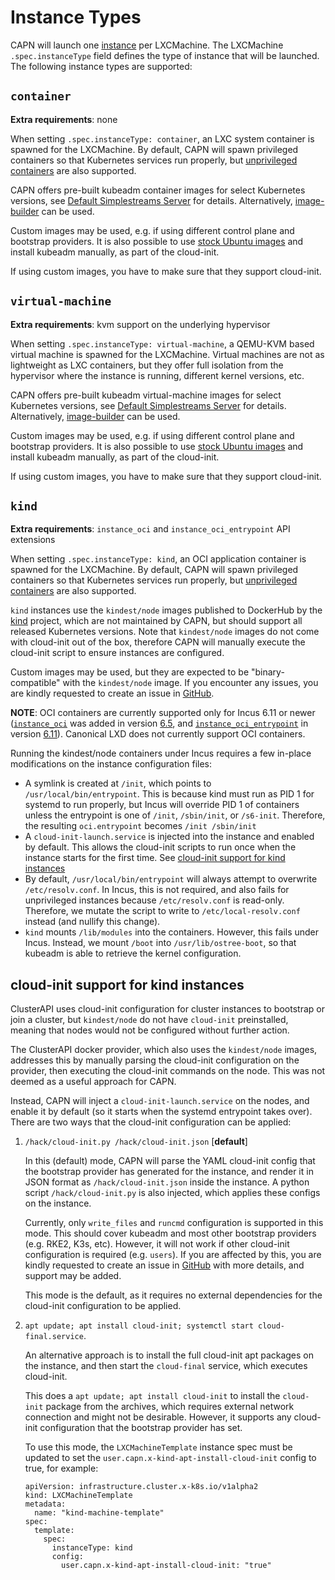 # Instance Types

CAPN will launch one [instance](https://linuxcontainers.org/incus/docs/main/explanation/instances/) per LXCMachine. The LXCMachine `.spec.instanceType` field defines the type of instance that will be launched. The following instance types are supported:

## `container`

**Extra requirements**: none

When setting `.spec.instanceType: container`, an LXC system container is spawned for the LXCMachine. By default, CAPN will spawn privileged containers so that Kubernetes services run properly, but [unprivileged containers](./unprivileged-containers.md) are also supported.

CAPN offers pre-built kubeadm container images for select Kubernetes versions, see [Default Simplestreams Server](../reference/default-simplestreams-server.md) for details. Alternatively, [image-builder](../howto/images/kubeadm.md) can be used.

Custom images may be used, e.g. if using different control plane and bootstrap providers. It is also possible to use [stock Ubuntu images](../reference/templates/default.md#lxc_image_name-and-install_kubeadm) and install kubeadm manually, as part of the cloud-init.

If using custom images, you have to make sure that they support cloud-init.

## `virtual-machine`

**Extra requirements**: kvm support on the underlying hypervisor

When setting `.spec.instanceType: virtual-machine`, a QEMU-KVM based virtual machine is spawned for the LXCMachine. Virtual machines are not as lightweight as LXC containers, but they offer full isolation from the hypervisor where the instance is running, different kernel versions, etc.

CAPN offers pre-built kubeadm virtual-machine images for select Kubernetes versions, see [Default Simplestreams Server](../reference/default-simplestreams-server.md) for details. Alternatively, [image-builder](../howto/images/kubeadm.md) can be used.

Custom images may be used, e.g. if using different control plane and bootstrap providers. It is also possible to use [stock Ubuntu images](../reference/templates/default.md#lxc_image_name-and-install_kubeadm) and install kubeadm manually, as part of the cloud-init.

If using custom images, you have to make sure that they support cloud-init.

## `kind`

**Extra requirements**: `instance_oci` and `instance_oci_entrypoint` API extensions

When setting `.spec.instanceType: kind`, an OCI application container is spawned for the LXCMachine. By default, CAPN will spawn privileged containers so that Kubernetes services run properly, but [unprivileged containers](./unprivileged-containers.md) are also supported.

`kind` instances use the `kindest/node` images published to DockerHub by the [kind](https://kind.sigs.k8s.io) project, which are not maintained by CAPN, but should support all released Kubernetes versions. Note that `kindest/node` images do not come with cloud-init out of the box, therefore CAPN will manually execute the cloud-init script to ensure instances are configured.

Custom images may be used, but they are expected to be "binary-compatible" with the `kindest/node` image. If you encounter any issues, you are kindly requested to create an issue in [GitHub](https://github.com/lxc/cluster-api-provider-incus/issues).

**NOTE**: OCI containers are currently supported only for Incus 6.11 or newer ([`instance_oci`](https://linuxcontainers.org/incus/docs/main/api-extensions/#instance-oci) was added in version [6.5](https://github.com/lxc/incus/releases/v6.5.0), and [`instance_oci_entrypoint`](https://linuxcontainers.org/incus/docs/main/api-extensions/#instance-oci-entrypoint) in version [6.11](https://github.com/lxc/incus/releases/v6.11.0)). Canonical LXD does not currently support OCI containers.

Running the kindest/node containers under Incus requires a few in-place modifications on the instance configuration files:
- A symlink is created at `/init`, which points to `/usr/local/bin/entrypoint`. This is because kind must run as PID 1 for systemd to run properly, but Incus will override PID 1 of containers unless the entrypoint is one of `/init`, `/sbin/init`, or `/s6-init`. Therefore, the resulting `oci.entrypoint` becomes `/init /sbin/init`
- A `cloud-init-launch.service` is injected into the instance and enabled by default. This allows the cloud-init scripts to run once when the instance starts for the first time. See [cloud-init support for kind instances](#cloud-init-support-for-kind-instances)
- By default, `/usr/local/bin/entrypoint` will always attempt to overwrite `/etc/resolv.conf`. In Incus, this is not required, and also fails for unprivileged instances because `/etc/resolv.conf` is read-only. Therefore, we mutate the script to write to `/etc/local-resolv.conf` instead (and nullify this change).
- `kind` mounts `/lib/modules` into the containers. However, this fails under Incus. Instead, we mount `/boot` into `/usr/lib/ostree-boot`, so that kubeadm is able to retrieve the kernel configuration.

## cloud-init support for kind instances

ClusterAPI uses cloud-init configuration for cluster instances to bootstrap or join a cluster, but `kindest/node` do not have `cloud-init` preinstalled, meaning that nodes would not be configured without further action.

The ClusterAPI docker provider, which also uses the `kindest/node` images, addresses this by manually parsing the cloud-init configuration on the provider, then executing the cloud-init commands on the node. This was not deemed as a useful approach for CAPN.

Instead, CAPN will inject a `cloud-init-launch.service` on the nodes, and enable it by default (so it starts when the systemd entrypoint takes over). There are two ways that the cloud-init configuration can be applied:

1.  `/hack/cloud-init.py /hack/cloud-init.json` [**default**]

    In this (default) mode, CAPN will parse the YAML cloud-init config that the bootstrap provider has generated for the instance, and render it in JSON format as `/hack/cloud-init.json` inside the instance. A python script `/hack/cloud-init.py` is also injected, which applies these configs on the instance.

    Currently, only `write_files` and `runcmd` configuration is supported in this mode. This should cover kubeadm and most other bootstrap providers (e.g. RKE2, K3s, etc). However, it will not work if other cloud-init configuration is required (e.g. `users`). If you are affected by this, you are kindly requested to create an issue in [GitHub](https://github.com/lxc/cluster-api-provider-incus/issues) with more details, and support may be added.

    This mode is the default, as it requires no external dependencies for the cloud-init configuration to be applied.

2.  `apt update; apt install cloud-init; systemctl start cloud-final.service`.

    An alternative approach is to install the full cloud-init apt packages on the instance, and then start the `cloud-final` service, which executes cloud-init.

    This does a `apt update; apt install cloud-init` to install the `cloud-init` package from the archives, which requires external network connection and might not be desirable. However, it supports any cloud-init configuration that the bootstrap provider has set.

    To use this mode, the `LXCMachineTemplate` instance spec must be updated to set the `user.capn.x-kind-apt-install-cloud-init` config to true, for example:

    ```yaml,hidelines=#
    apiVersion: infrastructure.cluster.x-k8s.io/v1alpha2
    kind: LXCMachineTemplate
    metadata:
      name: "kind-machine-template"
    spec:
      template:
        spec:
          instanceType: kind
          config:
            user.capn.x-kind-apt-install-cloud-init: "true"
    ```
